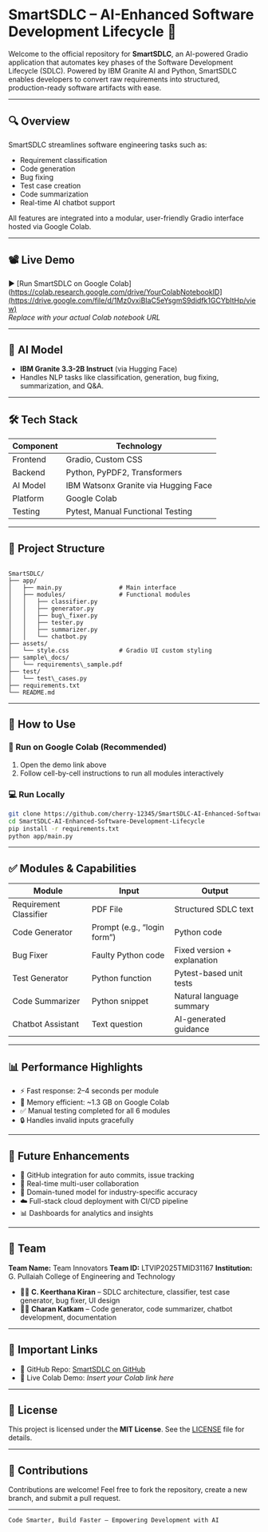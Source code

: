 # SmartSDLC – AI-Enhanced Software Development Lifecycle 🚀

Welcome to the official repository for **SmartSDLC**, an AI-powered Gradio application that automates key phases of the Software Development Lifecycle (SDLC). Powered by IBM Granite AI and Python, SmartSDLC enables developers to convert raw requirements into structured, production-ready software artifacts with ease.

---

## 🔍 Overview

SmartSDLC streamlines software engineering tasks such as:
- Requirement classification
- Code generation
- Bug fixing
- Test case creation
- Code summarization
- Real-time AI chatbot support

All features are integrated into a modular, user-friendly Gradio interface hosted via Google Colab.

---

## 📽 Live Demo

▶️ [Run SmartSDLC on Google Colab](https://colab.research.google.com/drive/YourColabNotebookID](https://drive.google.com/file/d/1Mz0vxiBIaC5eYsgmS9didfk1GCYbItHp/view)  
_Replace with your actual Colab notebook URL_

---

## 🧠 AI Model

- **IBM Granite 3.3-2B Instruct** (via Hugging Face)
- Handles NLP tasks like classification, generation, bug fixing, summarization, and Q&A.

---

## 🛠️ Tech Stack

| Component       | Technology                          |
|----------------|--------------------------------------|
| Frontend        | Gradio, Custom CSS                  |
| Backend         | Python, PyPDF2, Transformers        |
| AI Model        | IBM Watsonx Granite via Hugging Face|
| Platform        | Google Colab                        |
| Testing         | Pytest, Manual Functional Testing   |

---

## 📂 Project Structure

```

SmartSDLC/
├── app/
│   ├── main.py                # Main interface
│   ├── modules/               # Functional modules
│   │   ├── classifier.py
│   │   ├── generator.py
│   │   ├── bug\_fixer.py
│   │   ├── tester.py
│   │   ├── summarizer.py
│   │   └── chatbot.py
├── assets/
│   └── style.css              # Gradio UI custom styling
├── sample\_docs/
│   └── requirements\_sample.pdf
├── test/
│   └── test\_cases.py
├── requirements.txt
└── README.md

````

---

## 🚀 How to Use

### 📌 Run on Google Colab (Recommended)

1. Open the demo link above
2. Follow cell-by-cell instructions to run all modules interactively

### 💻 Run Locally

```bash
git clone https://github.com/cherry-12345/SmartSDLC-AI-Enhanced-Software-Development-Lifecycle.git
cd SmartSDLC-AI-Enhanced-Software-Development-Lifecycle
pip install -r requirements.txt
python app/main.py
````

---

## ✅ Modules & Capabilities

| Module                 | Input                       | Output                      |
| ---------------------- | --------------------------- | --------------------------- |
| Requirement Classifier | PDF File                    | Structured SDLC text        |
| Code Generator         | Prompt (e.g., “login form”) | Python code                 |
| Bug Fixer              | Faulty Python code          | Fixed version + explanation |
| Test Generator         | Python function             | Pytest-based unit tests     |
| Code Summarizer        | Python snippet              | Natural language summary    |
| Chatbot Assistant      | Text question               | AI-generated guidance       |

---

## 📊 Performance Highlights

* ⚡ Fast response: 2–4 seconds per module
* 🧠 Memory efficient: \~1.3 GB on Google Colab
* ✅ Manual testing completed for all 6 modules
* 🔒 Handles invalid inputs gracefully

---

## 🧠 Future Enhancements

* 🔗 GitHub integration for auto commits, issue tracking
* 👥 Real-time multi-user collaboration
* 🏥 Domain-tuned model for industry-specific accuracy
* ☁️ Full-stack cloud deployment with CI/CD pipeline
* 📊 Dashboards for analytics and insights

---

## 👥 Team

**Team Name:** Team Innovators
**Team ID:** LTVIP2025TMID31167
**Institution:** G. Pullaiah College of Engineering and Technology

* 👩‍💻 **C. Keerthana Kiran** – SDLC architecture, classifier, test case generator, bug fixer, UI design
* 👨‍💻 **Charan Katkam** – Code generator, code summarizer, chatbot development, documentation

---

## 📎 Important Links

* 🔗 GitHub Repo: [SmartSDLC on GitHub](https://github.com/cherry-12345/SmartSDLC-AI-Enhanced-Software-Development-Lifecycle)
* 🔗 Live Colab Demo: *Insert your Colab link here*

---

## 📄 License

This project is licensed under the **MIT License**.
See the [LICENSE](LICENSE) file for details.

---

## 🙌 Contributions

Contributions are welcome!
Feel free to fork the repository, create a new branch, and submit a pull request.

---

```
Code Smarter, Build Faster — Empowering Development with AI

```
